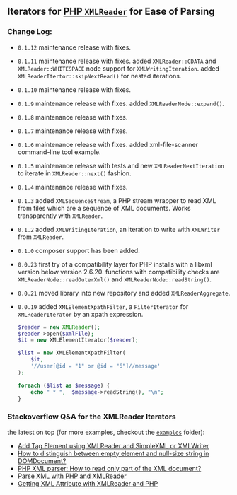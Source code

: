 ## Iterators for [PHP `XMLReader`] for Ease of Parsing

[PHP `XMLReader`]: http://php.net/XMLReader

### Change Log:

 - `0.1.12` maintenance release with fixes.

 - `0.1.11` maintenance release with fixes. added `XMLReader::CDATA` and
   `XMLReader::WHITESPACE` node support for `XMLWritingIteration`. added
   `XMLReaderItertor::skipNextRead()` for nested iterations.

 - `0.1.10` maintenance release with fixes.

 - `0.1.9` maintenance release with fixes. added `XMLReaderNode::expand()`.

 - `0.1.8` maintenance release with fixes.

 - `0.1.7` maintenance release with fixes.

 - `0.1.6` maintenance release with fixes. added xml-file-scanner
   command-line tool example.

 - `0.1.5` maintenance release with tests and new `XMLReaderNextIteration`
   to iterate in `XMLReader::next()` fashion.

 - `0.1.4` maintenance release with fixes.

 - `0.1.3` added `XMLSequenceStream`, a PHP stream wrapper to read XML from
   files which are a sequence of XML documents. Works transparently with
   `XMLReader`.

 - `0.1.2` added `XMLWritingIteration`, an iteration to write with
   `XMLWriter` from `XMLReader`.

 - `0.1.0` composer support has been added.

 - `0.0.23` first try of a compatibility layer for PHP installs with a libxml
    version below version 2.6.20.
    functions with compatibility checks are `XMLReaderNode::readOuterXml()`
    and `XMLReaderNode::readString()`.

 - `0.0.21` moved library into new repository and added
   `XMLReaderAggregate`.

 - `0.0.19` added `XMLElementXpathFilter`, a `FilterIterator` for
   `XMLReaderIterator` by an xpath expression.

   ```php
   $reader = new XMLReader();
   $reader->open($xmlFile);
   $it = new XMLElementIterator($reader);

   $list = new XMLElementXpathFilter(
       $it,
       '//user[@id = "1" or @id = "6"]//message'
   );

   foreach ($list as $message) {
       echo " * ",  $message->readString(), "\n";
   }
   ```

### Stackoverflow Q&A for the XMLReader Iterators

the latest on top (for more examples, checkout the [`examples`] folder):

- [Add Tag Element using XMLReader and SimpleXML or XMLWriter](https://stackoverflow.com/q/69455574/367456)
- [How to distinguish between empty element and null-size string in DOMDocument?](http://stackoverflow.com/a/24109776/367456)
- [PHP XML parser: How to read only part of the XML document?](http://stackoverflow.com/a/15443517/367456)
- [Parse XML with PHP and XMLReader](http://stackoverflow.com/a/15351723/367456)
- [Getting XML Attribute with XMLReader and PHP](http://stackoverflow.com/a/15399491/367456)

[`examples`]: https://github.com/hakre/XMLReaderIterator/tree/master/examples
